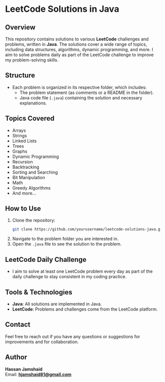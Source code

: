 # LeetCode Solutions in Java

## Overview
This repository contains solutions to various **LeetCode** challenges and problems, written in **Java**. The solutions cover a wide range of topics, including data structures, algorithms, dynamic programming, and more. I aim to solve problems daily as part of the LeetCode challenge to improve my problem-solving skills.

## Structure
- Each problem is organized in its respective folder, which includes:
  - The problem statement (as comments or a README in the folder).
  - Java code file (`.java`) containing the solution and necessary explanations.
  
## Topics Covered
- Arrays
- Strings
- Linked Lists
- Trees
- Graphs
- Dynamic Programming
- Recursion
- Backtracking
- Sorting and Searching
- Bit Manipulation
- Math
- Greedy Algorithms
- And more...

## How to Use
1. Clone the repository:
    ```bash
    git clone https://github.com/yourusername/leetcode-solutions-java.git
    ```
2. Navigate to the problem folder you are interested in.
3. Open the `.java` file to see the solution to the problem.

## LeetCode Daily Challenge
- I aim to solve at least one LeetCode problem every day as part of the daily challenge to stay consistent in my coding practice.

## Tools & Technologies
- **Java**: All solutions are implemented in Java.
- **LeetCode**: Problems and challenges come from the LeetCode platform.

## Contact
Feel free to reach out if you have any questions or suggestions for improvements and for collaboration.

## Author
**Hassan Jamshaid** <br>
Email: **hjamshaid81@gmail.com**
